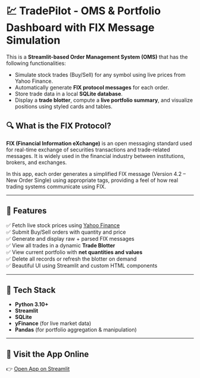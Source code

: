 # 💹 TradePilot - OMS & Portfolio Dashboard with FIX Message Simulation

This is a **Streamlit-based Order Management System (OMS)** that has the following functionalities:
- Simulate stock trades (Buy/Sell) for any symbol using live prices from Yahoo Finance.
- Automatically generate **FIX protocol messages** for each order.
- Store trade data in a local **SQLite database**.
- Display a **trade blotter**, compute a **live portfolio summary**, and visualize positions using styled cards and tables.

## 🔍 What is the FIX Protocol?

**FIX (Financial Information eXchange)** is an open messaging standard used for real-time exchange of securities transactions and trade-related messages. It is widely used in the financial industry between institutions, brokers, and exchanges.

In this app, each order generates a simplified FIX message (Version 4.2 – New Order Single) using appropriate tags, providing a feel of how real trading systems communicate using FIX.

---

## 🚀 Features

✅ Fetch live stock prices using [Yahoo Finance](https://finance.yahoo.com/)  
✅ Submit Buy/Sell orders with quantity and price  
✅ Generate and display raw + parsed FIX messages  
✅ View all trades in a dynamic **Trade Blotter**  
✅ View current portfolio with **net quantities and values**  
✅ Delete all records or refresh the blotter on demand  
✅ Beautiful UI using Streamlit and custom HTML components

---

## 🧰 Tech Stack

- **Python 3.10+**
- **Streamlit**
- **SQLite**
- **yFinance** (for live market data)
- **Pandas** (for portfolio aggregation & manipulation)

---

## 🚀 Visit the App Online
👉 [Open App on Streamlit](https://oms-fix-simulator.streamlit.app/)
